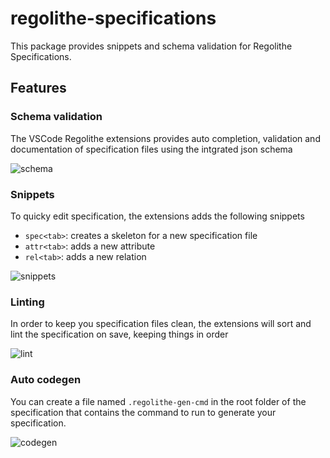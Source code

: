 # regolithe-specifications

This package provides snippets and schema validation for Regolithe Specifications.

## Features

### Schema validation

The VSCode Regolithe extensions provides auto completion, validation and documentation of specification files using the intgrated json schema

![schema](https://imgur.com/wDQcpt1.gif)

### Snippets

To quicky edit specification, the extensions adds the following snippets

- `spec<tab>`: creates a skeleton for a new specification file
- `attr<tab>`: adds a new attribute
- `rel<tab>`: adds a new relation

![snippets](https://imgur.com/tEWJE6D.gif)

### Linting

In order to keep you specification files clean, the extensions will sort and lint the specification on save, keeping things in order

![lint](https://imgur.com/jsEzzor.gif)

### Auto codegen

You can create a file named `.regolithe-gen-cmd` in the root folder of the specification that contains the command to run to generate your specification.

![codegen](https://imgur.com/f6Tn1Yr.gif)
